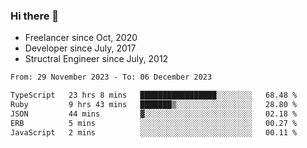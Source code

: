 ### Hi there 👋

- Freelancer since Oct, 2020
- Developer since July, 2017
- Structral Engineer since July, 2012

<!--START_SECTION:waka-->

```txt
From: 29 November 2023 - To: 06 December 2023

TypeScript   23 hrs 8 mins   █████████████████░░░░░░░░   68.48 %
Ruby         9 hrs 43 mins   ███████▒░░░░░░░░░░░░░░░░░   28.80 %
JSON         44 mins         ▓░░░░░░░░░░░░░░░░░░░░░░░░   02.18 %
ERB          5 mins          ░░░░░░░░░░░░░░░░░░░░░░░░░   00.27 %
JavaScript   2 mins          ░░░░░░░░░░░░░░░░░░░░░░░░░   00.11 %
```

<!--END_SECTION:waka-->
